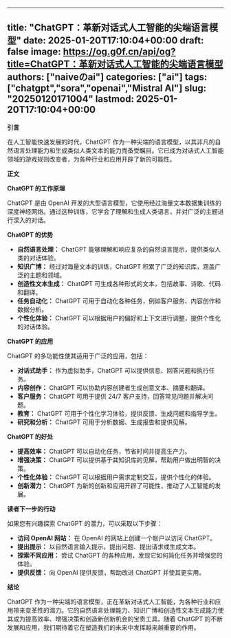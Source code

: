 
---
title: "ChatGPT：革新对话式人工智能的尖端语言模型"
date: 2025-01-20T17:10:04+00:00
draft: false
image: https://og.g0f.cn/api/og?title=ChatGPT：革新对话式人工智能的尖端语言模型
authors: ["naiveのai"]
categories: ["ai"]
tags: ["chatgpt","sora","openai","Mistral AI"]
slug: "20250120171004"
lastmod: 2025-01-20T17:10:04+00:00
---
**引言**

在人工智能快速发展的时代，ChatGPT 作为一种尖端的语言模型，以其非凡的自然语言处理能力和生成类似人类文本的能力而备受瞩目。它已成为对话式人工智能领域的游戏规则改变者，为各种行业和应用开辟了新的可能性。

**正文**

**ChatGPT 的工作原理**

ChatGPT 是由 OpenAI 开发的大型语言模型，它使用经过海量文本数据集训练的深度神经网络。通过这种训练，它学会了理解和生成人类语言，并对广泛的主题进行深入的对话。

**ChatGPT 的优势**

* **自然语言处理：** ChatGPT 能够理解和响应复杂的自然语言提示，提供类似人类的对话体验。
* **知识广博：** 经过对海量文本的训练，ChatGPT 积累了广泛的知识库，涵盖广泛的主题和领域。
* **创造性文本生成：** ChatGPT 可生成各种形式的文本，包括故事、诗歌、代码和翻译。
* **任务自动化：** ChatGPT 可用于自动化各种任务，例如客户服务、内容创作和数据分析。
* **个性化体验：** ChatGPT 可以根据用户的偏好和上下文进行调整，提供个性化的对话体验。

**ChatGPT 的应用**

ChatGPT 的多功能性使其适用于广泛的应用，包括：

* **对话式助手：** 作为虚拟助手，ChatGPT 可以提供信息、回答问题和执行任务。
* **内容创作：** ChatGPT 可以协助内容创建者生成创意文本、摘要和翻译。
* **客户服务：** ChatGPT 可用于提供 24/7 客户支持，回答常见问题并解决问题。
* **教育：** ChatGPT 可用于个性化学习体验，提供反馈、生成问题和指导学生。
* **研究和分析：** ChatGPT 可用于分析数据、生成报告和提供见解。

**ChatGPT 的好处**

* **提高效率：** ChatGPT 可以自动化任务，节省时间并提高生产力。
* **增强决策：** ChatGPT 可以提供基于其知识库的见解，帮助用户做出明智的决策。
* **个性化体验：** ChatGPT 可以根据用户需求定制交互，提供个性化的体验。
* **创新潜力：** ChatGPT 为新的创新和应用开辟了可能性，推动了人工智能的发展。

**读者下一步的行动**

如果您有兴趣探索 ChatGPT 的潜力，可以采取以下步骤：

* **访问 OpenAI 网站：** 在 OpenAI 的网站上创建一个帐户以访问 ChatGPT。
* **提出提示：** 以自然语言输入提示，提出问题、提出请求或生成文本。
* **探索不同应用：** 尝试 ChatGPT 的各种应用，发现它如何简化任务并增强您的体验。
* **提供反馈：** 向 OpenAI 提供反馈，帮助改进 ChatGPT 并使其更实用。

**结论**

ChatGPT 作为一种尖端的语言模型，正在革新对话式人工智能，为各种行业和应用带来变革性的潜力。它的自然语言处理能力、知识广博和创造性文本生成能力使其成为提高效率、增强决策和创造新创新机会的宝贵工具。随着 ChatGPT 的不断发展和应用，我们期待着它在塑造我们的未来中发挥越来越重要的作用。